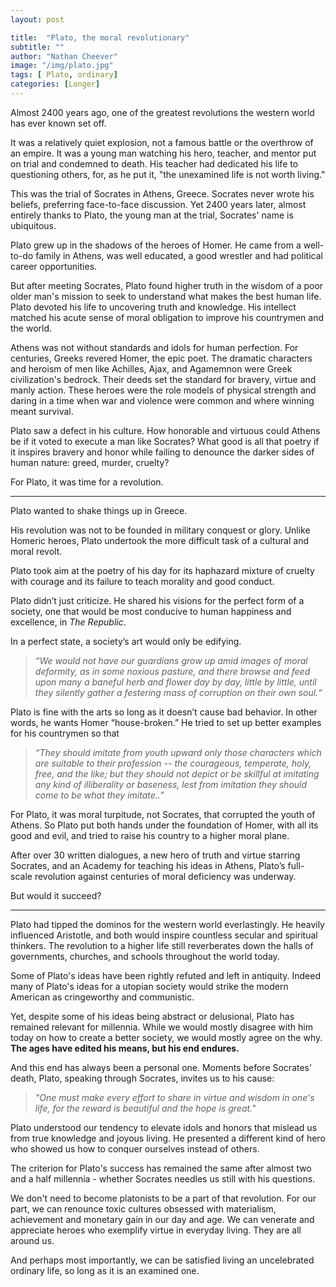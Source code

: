 ```yaml
---
layout: post

title:  "Plato, the moral revolutionary"
subtitle: ""
author: "Nathan Cheever"
image: "/img/plato.jpg"
tags: [ Plato, ordinary]
categories: [Longer]
---
```


Almost 2400 years ago, one of the greatest revolutions the western world has ever known set off.

It was a relatively quiet explosion, not a famous battle or the overthrow of an empire. It was a young man watching his hero, teacher, and mentor put on trial and condemned to death. His teacher had dedicated his life to questioning others, for, as he put it, "the unexamined life is not worth living."

This was the trial of Socrates in Athens, Greece. Socrates never wrote his beliefs, preferring face-to-face discussion. Yet 2400 years later, almost entirely thanks to Plato, the young man at the trial, Socrates' name is ubiquitous.

Plato grew up in the shadows of the heroes of Homer. He came from a well-to-do family in Athens, was well educated, a good wrestler and had political career opportunities. 

But after meeting Socrates, Plato found higher truth in the wisdom of a poor older man's mission to seek to understand what makes the best human life. Plato devoted his life to uncovering truth and knowledge. His intellect matched his acute sense of moral obligation to improve his countrymen and the world.

Athens was not without standards and idols for human perfection. For centuries, Greeks revered Homer, the epic poet. The dramatic characters and heroism of men like Achilles, Ajax, and Agamemnon were Greek civilization's bedrock. Their deeds set the standard for bravery, virtue and manly action. These heroes were the role models of physical strength and daring in a time when war and violence were common and where winning meant survival.

Plato saw a defect in his culture. How honorable and virtuous could Athens be if it voted to execute a man like Socrates? What good is all that poetry if it inspires bravery and honor while failing to denounce the darker sides of human nature: greed, murder, cruelty?

For Plato, it was time for a revolution.

----------------
Plato wanted to shake things up in Greece.

His revolution was not to be founded in military conquest or glory. Unlike Homeric heroes, Plato undertook the more difficult task of a cultural and moral revolt. 

Plato took aim at the poetry of his day for its haphazard mixture of cruelty with courage and its failure to teach morality and good conduct.

Plato didn’t just criticize. He shared his visions for the perfect form of a society, one that would be most conducive to human happiness and excellence, in _The Republic_. 

In a perfect state, a society’s art would only be edifying.
     
> _“We would not have our guardians grow up amid images of moral deformity, as in some noxious pasture, and there browse and feed upon many a baneful herb and flower day by day, little by little, until they silently gather a festering mass of corruption on their own soul.“_

Plato is fine with the arts so long as it doesn’t cause bad behavior. In other words, he wants Homer “house-broken.” He tried to set up better examples for his countrymen so that
> _“They should imitate from youth upward only those characters which are suitable to their profession -- the courageous, temperate, holy, free, and the like; but they should not depict or be skillful at imitating any kind of illiberality or baseness, lest from imitation they should come to be what they imitate..”_

For Plato, it was moral turpitude, not Socrates, that corrupted the youth of Athens. So Plato put both hands under the foundation of Homer, with all its good and evil, and tried to raise his country to a higher moral plane. 

After over 30 written dialogues, a new hero of truth and virtue starring Socrates, and an Academy for teaching his ideas in Athens, Plato’s full-scale revolution against centuries of moral deficiency was underway. 

But would it succeed?

----------------

Plato had tipped the dominos for the western world everlastingly. He heavily influenced Aristotle, and both would inspire countless secular and spiritual thinkers. The revolution to a higher life still reverberates down the halls of governments, churches, and schools throughout the world today.

Some of Plato's ideas have been rightly refuted and left in antiquity. Indeed many of Plato's ideas for a utopian society would strike the modern American as cringeworthy and communistic. 

Yet, despite some of his ideas being abstract or delusional, Plato has remained relevant for millennia. While we would mostly disagree with him today on how to create a better society, we would mostly agree on the why. **The ages have edited his means, but his end endures.**

And this end has always been a personal one. Moments before Socrates' death, Plato, speaking through Socrates, invites us to his cause:
> _"One must make every effort to share in virtue and wisdom in one's life, for the reward is beautiful and the hope is great."_

Plato understood our tendency to elevate idols and honors that mislead us from true knowledge and joyous living. He presented a different kind of hero who showed us how to conquer ourselves instead of others. 

The criterion for Plato's success has remained the same after almost two and a half millennia - whether Socrates needles us still with his questions. 

We don't need to become platonists to be a part of that revolution. For our part, we can renounce toxic cultures obsessed with materialism, achievement and monetary gain in our day and age. We can venerate and appreciate heroes who exemplify virtue in everyday living. They are all around us. 

And perhaps most importantly, we can be satisfied living an uncelebrated ordinary life, so long as it is an examined one.
